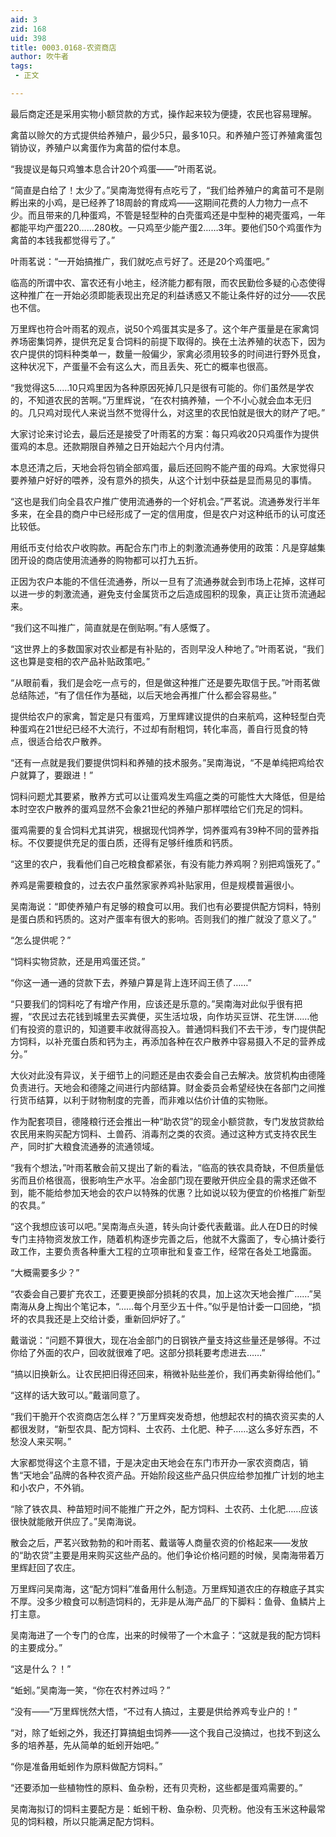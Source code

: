 ```yaml
---
aid: 3
zid: 168
uid: 398
title: 0003.0168-农资商店
author: 吹牛者
tags: 
 - 正文

---
```




  最后商定还是采用实物小额贷款的方式，操作起来较为便捷，农民也容易理解。

  禽苗以赊欠的方式提供给养殖户，最少5只，最多10只。和养殖户签订养殖禽蛋包销协议，养殖户以禽蛋作为禽苗的偿付本息。

  “我提议是每只鸡雏本息合计20个鸡蛋——”叶雨茗说。

  “简直是白给了！太少了。”吴南海觉得有点吃亏了，“我们给养殖户的禽苗可不是刚孵出来的小鸡，是已经养了18周龄的育成鸡——这期间花费的人力物力一点不少。而且带来的几种蛋鸡，不管是轻型种的白壳蛋鸡还是中型种的褐壳蛋鸡，一年都能平均产蛋220……280枚。一只鸡至少能产蛋2……3年。要他们50个鸡蛋作为禽苗的本钱我都觉得亏了。”

  叶雨茗说：“一开始搞推广，我们就吃点亏好了。还是20个鸡蛋吧。”

  临高的所谓中农、富农还有小地主，经济能力都有限，而农民勤俭多疑的心态使得这种推广在一开始必须即能表现出充足的利益诱惑又不能让条件好的过分——农民也不信。

  万里辉也符合叶雨茗的观点，说50个鸡蛋其实是多了。这个年产蛋量是在家禽饲养场密集饲养，提供充足复合饲料的前提下取得的。换在土法养殖的状态下，因为农户提供的饲料种类单一，数量一般偏少，家禽必须用较多的时间进行野外觅食，这种状况下，产蛋量不会有这么大，而且丢失、死亡的概率也很高。

  “我觉得这5……10只鸡里因为各种原因死掉几只是很有可能的。你们虽然是学农的，不知道农民的苦啊。”万里辉说，“在农村搞养殖，一个不小心就会血本无归的。几只鸡对现代人来说当然不觉得什么，对这里的农民怕就是很大的财产了吧。”

  大家讨论来讨论去，最后还是接受了叶雨茗的方案：每只鸡收20只鸡蛋作为提供蛋鸡的本息。还款期限自养殖之日开始起六个月内付清。

  本息还清之后，天地会将包销全部鸡蛋，最后还回购不能产蛋的母鸡。大家觉得只要养殖户好好的喂养，没有意外的损失，从这个计划中获益是显而易见的事情。

  “这也是我们向全县农户推广使用流通券的一个好机会。”严茗说。流通券发行半年多来，在全县的商户中已经形成了一定的信用度，但是农户对这种纸币的认可度还比较低。

  用纸币支付给农户收购款。再配合东门市上的刺激流通券使用的政策：凡是穿越集团开设的商店使用流通券的购物都可以打九五折。

  正因为农户本能的不信任流通券，所以一旦有了流通券就会到市场上花掉，这样可以进一步的刺激流通，避免支付金属货币之后造成囤积的现象，真正让货币流通起来。

  “我们这不叫推广，简直就是在倒贴啊。”有人感慨了。

  “这世界上的多数国家对农业都是有补贴的，否则早没人种地了。”叶雨茗说，“我们这也算是变相的农产品补贴政策吧。”

  “从眼前看，我们是会吃一点亏的，但是做这种推广还是要先取信于民。”叶雨茗做总结陈述，“有了信任作为基础，以后天地会再推广什么都会容易些。”

  提供给农户的家禽，暂定是只有蛋鸡，万里辉建议提供的白来航鸡，这种轻型白壳种蛋鸡在21世纪已经不大流行，不过却有耐粗饲，转化率高，善自行觅食的特点，很适合给农户散养。

  “还有一点就是我们要提供饲料和养殖的技术服务。”吴南海说，“不是单纯把鸡给农户就算了，要跟进！”

  饲料问题尤其要紧，散养方式可以让蛋鸡发生鸡瘟之类的可能性大大降低，但是给本时空农户散养的蛋鸡显然不会象21世纪的养殖户那样喂给它们充足的饲料。

  蛋鸡需要的复合饲料尤其讲究，根据现代饲养学，饲养蛋鸡有39种不同的营养指标。不仅要提供充足的蛋白质，还得有足够纤维质和钙质。

  “这里的农户，我看他们自己吃粮食都紧张，有没有能力养鸡啊？别把鸡饿死了。”

  养鸡是需要粮食的，过去农户虽然家家养鸡补贴家用，但是规模普遍很小。

  吴南海说：“即使养殖户有足够的粮食可以用。我们也有必要提供配方饲料，特别是蛋白质和钙质的。这对产蛋率有很大的影响。否则我们的推广就没了意义了。”

  “怎么提供呢？”

  “饲料实物贷款，还是用鸡蛋还贷。”

  “你这一通一通的贷款下去，养殖户算是背上连环阎王债了……”

  “只要我们的饲料吃了有增产作用，应该还是乐意的。”吴南海对此似乎很有把握，“农民过去花钱到城里去买粪便，买生活垃圾，向作坊买豆饼、花生饼……他们有投资的意识的，知道要丰收就得高投入。普通饲料我们不去干涉，专门提供配方饲料，以补充蛋白质和钙为主，再添加各种在农户散养中容易摄入不足的营养成分。”

  大伙对此没有异议，关于细节上的问题还是由农委会自己去解决。放贷机构由德隆负责进行。天地会和德隆之间进行内部结算。财金委员会希望经快在各部门之间推行货币结算，以利于财物制度的完善，而非难以估价计值的实物账。

  作为配套项目，德隆粮行还会推出一种“助农贷”的现金小额贷款，专门发放贷款给农民用来购买配方饲料、土兽药、消毒剂之类的农资。通过这种方式支持农民生产，同时扩大粮食流通券的流通领域。

  “我有个想法，”叶雨茗散会前又提出了新的看法，“临高的铁农具奇缺，不但质量低劣而且价格很高，很影响生产水平。冶金部门现在要敞开供应全县的需求还做不到，能不能给参加天地会的农户以特殊的优惠？比如说以较为便宜的价格推广新型的农具。”

  “这个我想应该可以吧。”吴南海点头道，转头向计委代表戴谐。此人在D日的时候专门主持物资发放工作，随着机构逐步完善之后，他就不大露面了，专心搞计委行政工作，主要负责各种重大工程的立项审批和复查工作，经常在各处工地露面。

  “大概需要多少？”

  “农委会自己要扩充农工，还要更换部分损耗的农具，加上这次天地会推广……”吴南海从身上掏出个笔记本，“……每个月至少五十件。”似乎是怕计委一口回绝，“损坏的农具我还是上交给计委，重新回炉好了。”

  戴谐说：“问题不算很大，现在冶金部门的日钢铁产量支持这些量还是够得。不过你给了外面的农户，回收就很难了吧。这部分损耗要考虑进去……”

  “搞以旧换新么。让农民把旧得还回来，稍微补贴些差价，我们再卖新得给他们。”

  “这样的话大致可以。”戴谐同意了。

  “我们干脆开个农资商店怎么样？”万里辉突发奇想，他想起农村的搞农资买卖的人都很发财，“新型农具、配方饲料、土农药、土化肥、种子……这么多好东西，不愁没人来买啊。”

  大家都觉得这个主意不错，于是决定由天地会在东门市开办一家农资商店，销售“天地会”品牌的各种农资产品。开始阶段这些产品只供应给参加推广计划的地主和小农户，不外销。

  “除了铁农具、种苗短时间不能推广开之外，配方饲料、土农药、土化肥……应该很快就能敞开供应了。”吴南海说。

  散会之后，严茗兴致勃勃的和叶雨茗、戴谐等人商量农资的价格起来——发放的“助农贷”主要是用来购买这些产品的。他们争论价格问题的时候，吴南海带着万里辉赶回了农庄。

  万里辉问吴南海，这“配方饲料”准备用什么制造。万里辉知道农庄的存粮底子其实不厚。没多少粮食可以制造饲料的，无非是从海产品厂的下脚料：鱼骨、鱼鳞片上打主意。

  吴南海进了一个专门的仓库，出来的时候带了一个木盒子：“这就是我的配方饲料的主要成分。”

  “这是什么？！”

  “蚯蚓。”吴南海一笑，“你在农村养过吗？”

  “没有——”万里辉恍然大悟，“不过有人搞过，主要是供给养鸡专业户的！”

  “对，除了蚯蚓之外，我还打算搞蛆虫饲养——这个我自己没搞过，也找不到这么多的培养基，先从简单的蚯蚓开始吧。”

  “你是准备用蚯蚓作为原料做配方饲料。”

  “还要添加一些植物性的原料、鱼杂粉，还有贝壳粉，这些都是蛋鸡需要的。”

  吴南海拟订的饲料主要配方是：蚯蚓干粉、鱼杂粉、贝壳粉。他没有玉米这种最常见的饲料粮，所以只能满足配方饲料。


